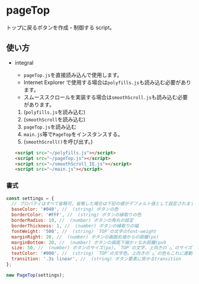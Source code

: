 # pageTop

トップに戻るボタンを作成・制御する script。

## 使い方

- integral
  - `pageTop.js`を直接読み込んで使用します。
  - Internet Explorer で使用する場合は`polyfills.js`も読み込む必要があります。
  - スムーススクロールを実装する場合は`smoothScroll.js`も読み込む必要があります。
  1. (`polyfills.js`を読み込む)
  2. (`smoothScroll`を読み込む)
  3. `pageTop.js`を読み込む
  4. `main.js`等で`PageTop`をインスタンスする。
  5. (`smoothScroll()`を呼び出す。)

    ```html
    <script src="~/polyfills.js"></script>
    <script src="~/pageTop.js"></script>
    <script src="~/smoothScroll_IE.js"></script>
    <script src="~/main.js"></script>
    ```

### 書式

```js
const settings = {
  // プロパティはすべて省略可。省略した場合は下記の値がデフォルト値として設定されます。
  baseColor: '#040', //  (string) ボタンの色
  borderColor: '#FFF', //  (string) ボタンの縁取りの色
  borderRadius: 10, //  (number) ボタンの角丸の設定
  borderThickness: 1, //  (number) ボタンの縁取りの幅
  fontWeight: '500', //  (string) `TOP`の文字のfont-weight
  marginRight: 20, //  (number) ボタンの画面右端からの距離(px)
  marginBottom: 20, //  (number) ボタンの画面下端かｒなお距離(px9
  size: 50, //  (number) ボタンのサイズ(px)。`TOP`の文字、上向きの`△`のサイズはボタンサイズに連動します。
  textColor: '#000', //  (string) `TOP`の文字色。上向きの`△`の色もこれに連動します。
  transition: '.3s linear', //  (string) ボタン要素に掛かるtransition
};
```

```js
new PageTop(settings);
```
